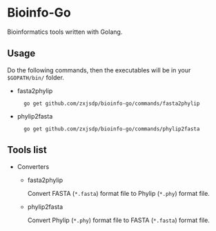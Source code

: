 Bioinfo-Go
==========

Bioinformatics tools written with Golang.

Usage
-----

Do the following commands, then the executables will be in your `$GOPATH/bin/` folder.

- fasta2phylip

        go get github.com/zxjsdp/bioinfo-go/commands/fasta2phylip

- phylip2fasta

        go get github.com/zxjsdp/bioinfo-go/commands/phylip2fasta

Tools list
----------

- Converters

    - fasta2phylip

        Convert FASTA (`*.fasta`) format file to Phylip (`*.phy`) format file.

    - phylip2fasta

        Convert Phylip (`*.phy`) format file to FASTA (`*.fasta`) format file.
